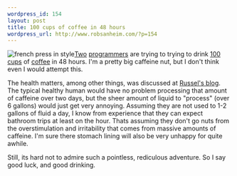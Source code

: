 ```yaml
--- 
wordpress_id: 154
layout: post
title: 100 cups of coffee in 48 hours
wordpress_url: http://www.robsanheim.com/?p=154
---
```

<img class="right" src='/wp-content/french_press.jpg' alt='french press in style' /><a href="http://www.rowehl.com/blog/">Two</a> <a href="http://www.dynamicobjects.com/d2r/">programmers</a> are trying to trying to drink <a href="http://www.rowehl.com/blog/?p=600">100 cups</a> of <a href="http://www.dynamicobjects.com/d2r/archives/003314.html">coffee</a> in 48 hours.  I'm a pretty big caffeine nut, but I don't think even I would attempt this.  

The health matters, among other things, was discussed at <a href="http://www.russellbeattie.com/notebook/1008731.html">Russel's blog</a>.  The typical healthy human would have no problem processing that amount of caffeine over two days, but the sheer amount of liquid to "process" (over 6 gallons) would just get very annoying.  Assuming they are not used to 1-2 gallons of fluid a day, I know from experience that they can expect bathroom trips at least on the hour.  Thats assuming they don't go nuts from the overstimulation and irritability that comes from massive amounts of caffeine.  I'm sure there stomach lining will also be very unhappy for quite awhile.

Still, its hard not to admire such a pointless, rediculous adventure.  So I say good luck, and good drinking. 
